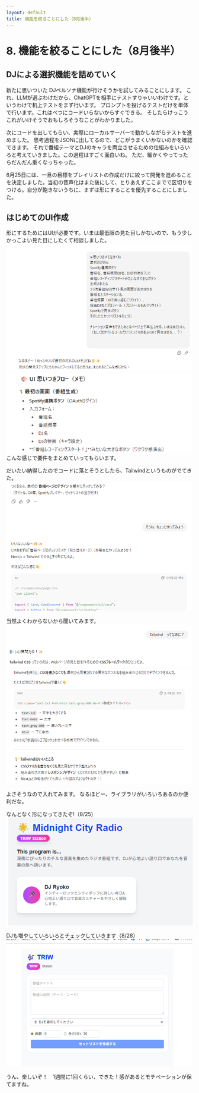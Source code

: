 ```yaml
---
layout: default
title: 機能を絞ることにした（8月後半）
---
```


# 8. 機能を絞ることにした（8月後半）
## DJによる選択機能を詰めていく
新たに思いついた DJペルソナ機能が行けそうかを試してみることにします。
これ、LLMが選ぶわけだから、ChatGPTを相手にテストすりゃいいわけです。というわけで机上テストをまず行います。
プロンプトを投げるテストだけを単体で行います。これはべつにコードいらないからすぐできる。
そしたらけっこうこれがいけそうでおもしろそうなことがわかりました。

次にコードを出してもらい、実際にローカルサーバーで動かしながらテストを進めました。
思考過程をJSONに出してるので、どこがうまくいかないのかを確認できます。
それで番組テーマとDJのキャラを両立させるための仕組みをいろいろと考えていきました。この過程はすごく面白いね。
ただ、細かくやってったらだんだん重くなっちゃった。

8月25日には、一旦の目標をプレイリストの作成だけに絞って開発を進めることを決定しました。当初の音声化はまた後にして、とりあえずここまでで区切りをつける。自分が飽きないうちに、まずは形にすることを優先することにしました。



## はじめてのUI作成
形にするためにはUIが必要です。いまは最低限の見た目しかないので、もう少しかっこよい見た目にしたくて相談しました。
 ![](images/08_dev5-2025-10-13-12-40-24.png)
 ![](images/08_dev5-2025-10-13-12-41-05.png)
 こんな感じで要件をまとめていってもらいます。

 だいたい納得したのでコードに落とそうとしたら、Tailwindというものがでてきた。
 ![](images/08_dev5-2025-10-13-12-42-27.png)

 当然よくわからないから聞いてみます。
![](images/08_dev5-2025-10-13-12-43-14.png)
![](images/08_dev5-2025-10-13-12-43-42.png)

 よさそうなので入れてみます。
 なるほどー、ライブラリがいろいろあるのか便利だな。
 

 なんとなく形になってきたぞ!（8/25）
![](images/07_dev4-2025-10-12-21-41-04.png)

 DJも増やしていろいろとチェックしていきます（8/28）
![](images/07_dev4-2025-10-12-21-41-47.png)


うん、楽しいぞ！　1週間に1回くらい、できた！感があるとモチベーションが保てますね。
